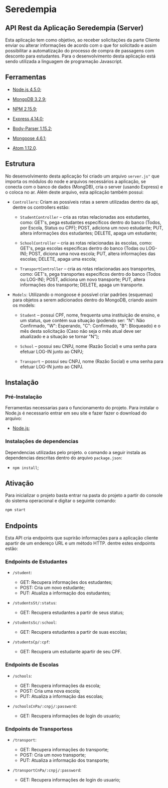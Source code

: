 # Seredempia

## API Rest da Aplicação Seredempia (Server)

Esta aplicação tem como objetivo, ao receber solicitações da parte Cliente enviar ou alterar informações de acordo com o que for solicitado e assim possibilitar a automatização do processo de compra de passagens com desconto para estudantes. Para o desenvolvimento desta aplicação está sendo utilizada a linguagem de programação Javascript.

## Ferramentas

* [Node.js 4.5.0](https://nodejs.org/en/);

* [MongoDB 3.2.9](https://www.mongodb.com/);

* [NPM 2.15.9](https://www.npmjs.com/);

* [Express 4.14.0](http://expressjs.com/);

* [Body-Parser 1.15.2](https://github.com/expressjs/body-parser);

* [Mongoose 4.6.1](http://mongoosejs.com/);

* [Atom 1.12.0](https://atom.io/).

## Estrutura

No desenvolvimento desta aplicação foi criado um arquivo `server.js"` que importa os módulos do node e arquivos necessários a aplicação, se conecta com o banco de dados (MongDB), cria o server (usando Express) e o coloca no ar. Além deste arquivo, esta aplicação também possui:

* `Controllers`: Criam as possíveis rotas a serem utilizadas dentro da api, dentre os controllers estão:

  *	`StudentController` – cria as rotas relacionadas aos estudantes, como: GET's, pega estudantes específicos dentro do banco (Todos, por Escola, Status ou CPF); POST, adiciona um novo estudante; PUT, altera informações dos estudantes; DELETE, apaga um estudante;

  *	`SchoolController` – cria as rotas relacionadas às escolas, como: GET's, pega escolas especificas dentro do banco (Todas ou LOG-IN); POST, diciona uma nova escola; PUT, altera informações das escolas; DELETE, apaga uma escola;

  *	`TransportController` – cria as rotas relacionadas aos transportes, como: GET's, pega transportes específicos dentro do banco (Todos ou LOG-IN); POST, adiciona um novo transporte; PUT, altera informações dos transporte; DELETE, apaga um transporte.

* `Models`: Utilizando o mongoose é possível criar padrões (esquemas) para objetos a serem adicionados dentro do MongoDB, criando assim os models:

  * `Student` – possui CPF, nome, frequenta uma instituição de ensino, e um status, que contém sua situação (podendo ser: "N": Não Confirmado, "W": Esperando, "C": Confirmado, "B": Bloqueado) e o mês desta solicitação (Caso não seja o mês atual deve ser atualizado e a situação se tornar "N");

  * `School` – possui seu CNPJ, nome (Razão Social) e uma senha para efetuar LOG-IN junto ao CNPJ;

  * `Transport` – possui seu CNPJ, nome (Razão Social) e uma senha para efetuar LOG-IN junto ao CNPJ.

## Instalação

### Pré-Instalação

Ferramentas necessarias para o funcionamento do projeto. Para instalar o Node.js é necessario entrar em seu site e fazer fazer o download do arquivo:

  * [Node.js](https://nodejs.org/en/);

### Instalações de dependencias

Dependencias utilizadas pelo projeto. o comando a seguir instala as dependencias descritas dentro do arquivo `package.json`:

* `npm install`;

## Ativação

Para inicializar o projeto basta entrar na pasta do projeto a partir do console do sistema operacional e digitar o seguinte comando:

```bash
npm start
```

## Endpoints

Esta API cria endpoints que suprirão informações para a aplicação cliente apartir de um endereço URL e um método HTTP. dentre estes endpoints estão:

### Endpoints de Estudantes

* `/student`:
  * GET: Recupera informações dos estudantes;
  * POST: Cria um novo estudante;
  * PUT: Atualiza a informação dos estudantes;


* `/studentsSt/:status`:
  * GET:  Recupera estudantes a partir de seus status;


* `/studentsSc/:school`:
  * GET: Recupera estudantes a partir de suas escolas;


* `/studentsCp/:cpf`:
  * GET: Recupera um estudante apartir de seu CPF.

### Endpoints de Escolas

* `/schools`:
  * GET: Recupera informações da escola;
  * POST: Cria uma nova escola;
  * PUT: Atualiza a informação das escolas;


* `/schoolsCnPa/:cnpj/:password`:
  * GET: Recupera informações de login do usuario;

### Endpoints de Transportess

* `/transport`:
  * GET: Recupera informações do transporte;
  * POST: Cria um novo transporte;
  * PUT: Atualiza a informação dos transporte;


* `/transportCnPa/:cnpj/:password`:
  * GET: Recupera informações de login do usuario;
